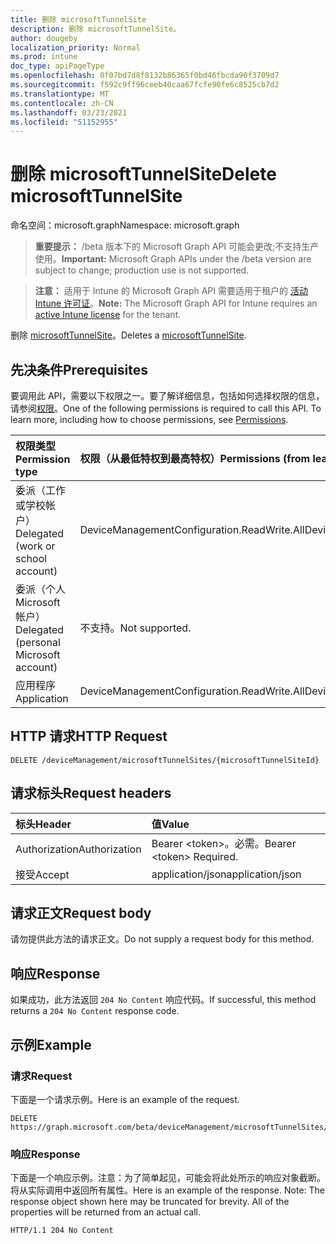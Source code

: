 ```yaml
---
title: 删除 microsoftTunnelSite
description: 删除 microsoftTunnelSite。
author: dougeby
localization_priority: Normal
ms.prod: intune
doc_type: apiPageType
ms.openlocfilehash: 0f07bd7d8f8132b86365f0bd46fbcda90f3709d7
ms.sourcegitcommit: f592c9ff96ceeb40caa67fcfe90fe6c8525cb7d2
ms.translationtype: MT
ms.contentlocale: zh-CN
ms.lasthandoff: 03/23/2021
ms.locfileid: "51152955"
---
```

# <a name="delete-microsofttunnelsite"></a><span data-ttu-id="fee73-103">删除 microsoftTunnelSite</span><span class="sxs-lookup"><span data-stu-id="fee73-103">Delete microsoftTunnelSite</span></span>

<span data-ttu-id="fee73-104">命名空间：microsoft.graph</span><span class="sxs-lookup"><span data-stu-id="fee73-104">Namespace: microsoft.graph</span></span>

> <span data-ttu-id="fee73-105">**重要提示：** /beta 版本下的 Microsoft Graph API 可能会更改;不支持生产使用。</span><span class="sxs-lookup"><span data-stu-id="fee73-105">**Important:** Microsoft Graph APIs under the /beta version are subject to change; production use is not supported.</span></span>

> <span data-ttu-id="fee73-106">**注意：** 适用于 Intune 的 Microsoft Graph API 需要适用于租户的 [活动 Intune 许可证](https://go.microsoft.com/fwlink/?linkid=839381)。</span><span class="sxs-lookup"><span data-stu-id="fee73-106">**Note:** The Microsoft Graph API for Intune requires an [active Intune license](https://go.microsoft.com/fwlink/?linkid=839381) for the tenant.</span></span>

<span data-ttu-id="fee73-107">删除 [microsoftTunnelSite](../resources/intune-mstunnel-microsofttunnelsite.md)。</span><span class="sxs-lookup"><span data-stu-id="fee73-107">Deletes a [microsoftTunnelSite](../resources/intune-mstunnel-microsofttunnelsite.md).</span></span>

## <a name="prerequisites"></a><span data-ttu-id="fee73-108">先决条件</span><span class="sxs-lookup"><span data-stu-id="fee73-108">Prerequisites</span></span>
<span data-ttu-id="fee73-p101">要调用此 API，需要以下权限之一。要了解详细信息，包括如何选择权限的信息，请参阅[权限](/graph/permissions-reference)。</span><span class="sxs-lookup"><span data-stu-id="fee73-p101">One of the following permissions is required to call this API. To learn more, including how to choose permissions, see [Permissions](/graph/permissions-reference).</span></span>

|<span data-ttu-id="fee73-111">权限类型</span><span class="sxs-lookup"><span data-stu-id="fee73-111">Permission type</span></span>|<span data-ttu-id="fee73-112">权限（从最低特权到最高特权）</span><span class="sxs-lookup"><span data-stu-id="fee73-112">Permissions (from least to most privileged)</span></span>|
|:---|:---|
|<span data-ttu-id="fee73-113">委派（工作或学校帐户）</span><span class="sxs-lookup"><span data-stu-id="fee73-113">Delegated (work or school account)</span></span>|<span data-ttu-id="fee73-114">DeviceManagementConfiguration.ReadWrite.All</span><span class="sxs-lookup"><span data-stu-id="fee73-114">DeviceManagementConfiguration.ReadWrite.All</span></span>|
|<span data-ttu-id="fee73-115">委派（个人 Microsoft 帐户）</span><span class="sxs-lookup"><span data-stu-id="fee73-115">Delegated (personal Microsoft account)</span></span>|<span data-ttu-id="fee73-116">不支持。</span><span class="sxs-lookup"><span data-stu-id="fee73-116">Not supported.</span></span>|
|<span data-ttu-id="fee73-117">应用程序</span><span class="sxs-lookup"><span data-stu-id="fee73-117">Application</span></span>|<span data-ttu-id="fee73-118">DeviceManagementConfiguration.ReadWrite.All</span><span class="sxs-lookup"><span data-stu-id="fee73-118">DeviceManagementConfiguration.ReadWrite.All</span></span>|

## <a name="http-request"></a><span data-ttu-id="fee73-119">HTTP 请求</span><span class="sxs-lookup"><span data-stu-id="fee73-119">HTTP Request</span></span>
<!-- {
  "blockType": "ignored"
}
-->
``` http
DELETE /deviceManagement/microsoftTunnelSites/{microsoftTunnelSiteId}
```

## <a name="request-headers"></a><span data-ttu-id="fee73-120">请求标头</span><span class="sxs-lookup"><span data-stu-id="fee73-120">Request headers</span></span>
|<span data-ttu-id="fee73-121">标头</span><span class="sxs-lookup"><span data-stu-id="fee73-121">Header</span></span>|<span data-ttu-id="fee73-122">值</span><span class="sxs-lookup"><span data-stu-id="fee73-122">Value</span></span>|
|:---|:---|
|<span data-ttu-id="fee73-123">Authorization</span><span class="sxs-lookup"><span data-stu-id="fee73-123">Authorization</span></span>|<span data-ttu-id="fee73-124">Bearer &lt;token&gt;。必需。</span><span class="sxs-lookup"><span data-stu-id="fee73-124">Bearer &lt;token&gt; Required.</span></span>|
|<span data-ttu-id="fee73-125">接受</span><span class="sxs-lookup"><span data-stu-id="fee73-125">Accept</span></span>|<span data-ttu-id="fee73-126">application/json</span><span class="sxs-lookup"><span data-stu-id="fee73-126">application/json</span></span>|

## <a name="request-body"></a><span data-ttu-id="fee73-127">请求正文</span><span class="sxs-lookup"><span data-stu-id="fee73-127">Request body</span></span>
<span data-ttu-id="fee73-128">请勿提供此方法的请求正文。</span><span class="sxs-lookup"><span data-stu-id="fee73-128">Do not supply a request body for this method.</span></span>

## <a name="response"></a><span data-ttu-id="fee73-129">响应</span><span class="sxs-lookup"><span data-stu-id="fee73-129">Response</span></span>
<span data-ttu-id="fee73-130">如果成功，此方法返回 `204 No Content` 响应代码。</span><span class="sxs-lookup"><span data-stu-id="fee73-130">If successful, this method returns a `204 No Content` response code.</span></span>

## <a name="example"></a><span data-ttu-id="fee73-131">示例</span><span class="sxs-lookup"><span data-stu-id="fee73-131">Example</span></span>

### <a name="request"></a><span data-ttu-id="fee73-132">请求</span><span class="sxs-lookup"><span data-stu-id="fee73-132">Request</span></span>
<span data-ttu-id="fee73-133">下面是一个请求示例。</span><span class="sxs-lookup"><span data-stu-id="fee73-133">Here is an example of the request.</span></span>
``` http
DELETE https://graph.microsoft.com/beta/deviceManagement/microsoftTunnelSites/{microsoftTunnelSiteId}
```

### <a name="response"></a><span data-ttu-id="fee73-134">响应</span><span class="sxs-lookup"><span data-stu-id="fee73-134">Response</span></span>
<span data-ttu-id="fee73-p102">下面是一个响应示例。注意：为了简单起见，可能会将此处所示的响应对象截断。将从实际调用中返回所有属性。</span><span class="sxs-lookup"><span data-stu-id="fee73-p102">Here is an example of the response. Note: The response object shown here may be truncated for brevity. All of the properties will be returned from an actual call.</span></span>
``` http
HTTP/1.1 204 No Content
```




